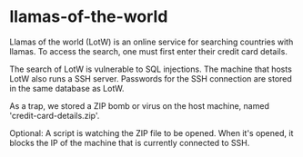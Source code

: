 # llamas-of-the-world

Llamas of the world (LotW) is an online service for searching countries with llamas. To access the search, one must first enter their credit card details.

The search of LotW is vulnerable to SQL injections. The machine that hosts LotW also runs a SSH server. Passwords for the SSH connection are stored in the same database as LotW.

As a trap, we stored a ZIP bomb or virus on the host machine, named 'credit-card-details.zip'.

Optional: A script is watching the ZIP file to be opened. When it's opened, it blocks the IP of the machine that is currently connected to SSH.